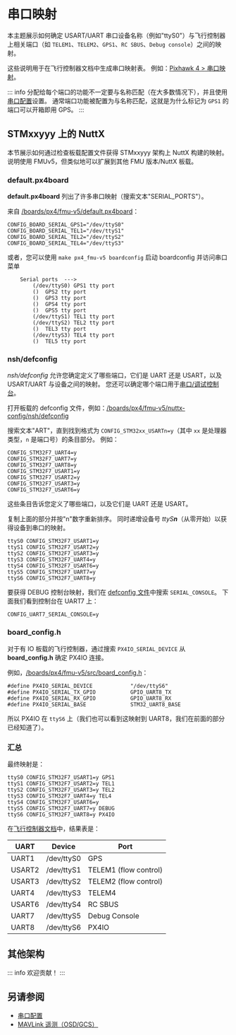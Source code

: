 # 串口映射

本主题展示如何确定 USART/UART 串口设备名称（例如"ttyS0"）与飞行控制器上相关端口（如 `TELEM1`、`TELEM2`、`GPS1`、`RC SBUS`、`Debug console`）之间的映射。

这些说明用于在飞行控制器文档中生成串口映射表。
例如：[Pixhawk 4 > 串口映射](../flight_controller/pixhawk4.md#serial-port-mapping)。

::: info
分配给每个端口的功能不一定要与名称匹配（在大多数情况下），并且使用[串口配置](../peripherals/serial_configuration.md)设置。
通常端口功能被配置为与名称匹配，这就是为什么标记为 `GPS1` 的端口可以开箱即用 GPS。
:::

## STMxxyyy 上的 NuttX

<!-- instructions from DavidS here: https://github.com/PX4/PX4-user_guide/pull/672#issuecomment-598198434 -->

本节展示如何通过检查板载配置文件获得 STMxxyyy 架构上 NuttX 构建的映射。
说明使用 FMUv5，但类似地可以扩展到其他 FMU 版本/NuttX 板载。

### default.px4board

**default.px4board** 列出了许多串口映射（搜索文本"SERIAL_PORTS"）。

来自 [/boards/px4/fmu-v5/default.px4board](https://github.com/PX4/PX4-Autopilot/blob/main/boards/px4/fmu-v5/default.px4board)：

```
CONFIG_BOARD_SERIAL_GPS1="/dev/ttyS0"
CONFIG_BOARD_SERIAL_TEL1="/dev/ttyS1"
CONFIG_BOARD_SERIAL_TEL2="/dev/ttyS2"
CONFIG_BOARD_SERIAL_TEL4="/dev/ttyS3"
```

或者，您可以使用 `make px4_fmu-v5 boardconfig` 启动 boardconfig 并访问串口菜单

```
    Serial ports  --->
        (/dev/ttyS0) GPS1 tty port
        ()  GPS2 tty port
        ()  GPS3 tty port
        ()  GPS4 tty port
        ()  GPS5 tty port
        (/dev/ttyS1) TEL1 tty port
        (/dev/ttyS2) TEL2 tty port
        ()  TEL3 tty port
        (/dev/ttyS3) TEL4 tty port
        ()  TEL5 tty port
```

### nsh/defconfig

_nsh/defconfig_ 允许您确定定义了哪些端口，它们是 UART 还是 USART，以及 USART/UART 与设备之间的映射。
您还可以确定哪个端口用于[串口/调试控制台](../debug/system_console.md)。

打开板载的 defconfig 文件，例如：[/boards/px4/fmu-v5/nuttx-config/nsh/defconfig](https://github.com/PX4/PX4-Autopilot/blob/main/boards/px4/fmu-v5/nuttx-config/nsh/defconfig#L215-L221)

搜索文本"ART"，直到找到格式为 `CONFIG_STM32xx_USARTn=y`（其中 `xx` 是处理器类型，`n` 是端口号）的条目部分。
例如：

```
CONFIG_STM32F7_UART4=y
CONFIG_STM32F7_UART7=y
CONFIG_STM32F7_UART8=y
CONFIG_STM32F7_USART1=y
CONFIG_STM32F7_USART2=y
CONFIG_STM32F7_USART3=y
CONFIG_STM32F7_USART6=y
```

这些条目告诉您定义了哪些端口，以及它们是 UART 还是 USART。

复制上面的部分并按"n"数字重新排序。
同时递增设备号 _ttyS**n**_（从零开始）以获得设备到串口的映射。

```
ttyS0 CONFIG_STM32F7_USART1=y
ttyS1 CONFIG_STM32F7_USART2=y
ttyS2 CONFIG_STM32F7_USART3=y
ttyS3 CONFIG_STM32F7_UART4=y
ttyS4 CONFIG_STM32F7_USART6=y
ttyS5 CONFIG_STM32F7_UART7=y
ttyS6 CONFIG_STM32F7_UART8=y
```

要获得 DEBUG 控制台映射，我们在 [defconfig 文件](https://github.com/PX4/PX4-Autopilot/blob/main/boards/px4/fmu-v5/nuttx-config/nsh/defconfig#L212)中搜索 `SERIAL_CONSOLE`。
下面我们看到控制台在 UART7 上：

```
CONFIG_UART7_SERIAL_CONSOLE=y
```

### board_config.h

对于有 IO 板载的飞行控制器，通过搜索 `PX4IO_SERIAL_DEVICE` 从 **board_config.h** 确定 PX4IO 连接。

例如，[/boards/px4/fmu-v5/src/board_config.h](https://github.com/PX4/PX4-Autopilot/blob/main/boards/px4/fmu-v5/src/board_config.h#L59)：

```
#define PX4IO_SERIAL_DEVICE            "/dev/ttyS6"
#define PX4IO_SERIAL_TX_GPIO           GPIO_UART8_TX
#define PX4IO_SERIAL_RX_GPIO           GPIO_UART8_RX
#define PX4IO_SERIAL_BASE              STM32_UART8_BASE
```

所以 PX4IO 在 `ttyS6` 上（我们也可以看到这映射到 UART8，我们在前面的部分已经知道了）。

### 汇总

最终映射是：

```
ttyS0 CONFIG_STM32F7_USART1=y GPS1
ttyS1 CONFIG_STM32F7_USART2=y TEL1
ttyS2 CONFIG_STM32F7_USART3=y TEL2
ttyS3 CONFIG_STM32F7_UART4=y TEL4
ttyS4 CONFIG_STM32F7_USART6=y
ttyS5 CONFIG_STM32F7_UART7=y DEBUG
ttyS6 CONFIG_STM32F7_UART8=y PX4IO
```

在[飞行控制器文档](../flight_controller/pixhawk4.md#serial-port-mapping)中，结果表是：

| UART   | Device     | Port                  |
| ------ | ---------- | --------------------- |
| UART1  | /dev/ttyS0 | GPS                   |
| USART2 | /dev/ttyS1 | TELEM1 (flow control) |
| USART3 | /dev/ttyS2 | TELEM2 (flow control) |
| UART4  | /dev/ttyS3 | TELEM4                |
| USART6 | /dev/ttyS4 | RC SBUS               |
| UART7  | /dev/ttyS5 | Debug Console         |
| UART8  | /dev/ttyS6 | PX4IO                 |

## 其他架构

::: info
欢迎贡献！
:::

## 另请参阅

- [串口配置](../peripherals/serial_configuration.md)
- [MAVLink 遥测（OSD/GCS）](../peripherals/mavlink_peripherals.md)
